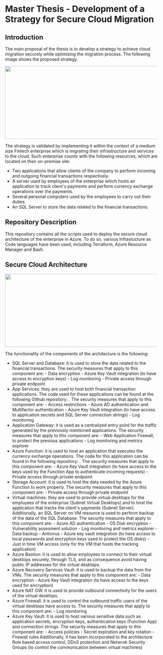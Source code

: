 # Master Thesis - Development of a Strategy for Secure Cloud Migration
## Introduction
The main proposal of the thesis is to develop a strategy to achieve cloud migration securely while optimizing the migration process. The following image shows the proposed strategy.

<p align="center">
  <img src="https://github.com/marina-aa00/TFM/assets/97545805/cfd5898d-8f69-4aba-bce0-d4d3ea6da27a" height="240" width="600"/>
</p>






The strategy is validated by implementing it within the context of a medium size Fintech enterprise which is migrating their infrastructure and services to the cloud. Such enterprise counts with the following resources, which are located on their on-premise site: 
- Two applications that allow clients of the company to perform incoming and outgoing financial transactions respectively.
- A server used by employees of the enterprise which hosts an application to track client's payments and perform currency exchange operations over the payments.
- Several personal computers used by the employees to carry out their duties.
- An SQL Server to store the data related to the financial transactions.
## Repository Description 
This repository contains all the scripts used to deploy the secure cloud architecture of the enterprise in Azure. To do so, various Infrastucture as Code languages have been used, including Terraform, Azure Resource Manager and Bash. 

## Secure Cloud Architecture 



<p align="center">
  <img src="https://github.com/marina-aa00/TFM/assets/97545805/a00b5200-781b-4fed-b26f-f10258361e3c" height="240" width="600"/>
</p>







The functionality of the components of the architecture is the following: 
- SQL Server and Database: it is used to store the data related to the financial transactions. The security measures that apply to this component are:
      - Data encryption
      - Azure Key Vault integration (to have access to encryption keys)
      - Log monitoring
      - Private access through private endpoint
- App Services: they are used to host both financial transaction applications. The code used for these applications can be found at the following Github repository: . The security measures that apply to this component are:
      - Access restrictions
      - Azure AD authentication and Multifactor authentication
      - Azure Key Vault integration (to have access to application secrets and SQL Server connection strings)
      - Log monitoring 
- Application Gateway: it is used as a centralized entry point for the traffic generated by the previously mentioned applications. The security measures that apply to this component are:
      - Web Application Firewall, to protect the previous applications
      - Log monitoring and metrics explorer
- Azure Function: it is used to host an application that executes the currency exchange operations. The code for this application can be found in the following repository: . The security measures that apply to this component are:
      - Azure Key Vault integration (to have access to the keys used by the Function App to authenticate incoming requests)
      - Private access through private endpoint
- Storage Account: it is used to host the data needed by the Azure Function to work properly. The security measures that apply to this component are:
      - Private access through private endpoint
- Virtual machines: they are used to provide virtual desktops for the employees of the enterprise  (Subnet Virtual Desktops) and to host the application that tracks the client's payments (Subnet Server). Additionally, an SQL Server on VM resource is used to perform backup of the data of the SQL Database. The security measures that apply to this component are:
      - Azure AD authentication
      - OS Disk encryption
      - Vulnerability assesment solution
      - Log monitoring and metrics explorer
      - Data backup
      - Antivirus
      - Azure key vault integration (to have access to local passwords and encryption keys used to protect the OS disks)
      - Just in time VM access (only for the VM that hosts the tracking application)
- Azure Bastion: it is used to allow employees to connect to their virtual desktops securely, through TLS, and as consequence avoid having public IP addresses for the virtual desktops.
- Azure Recovery Services Vault: it is used to backup the data from the VMs. The security measures that apply to this component are:
      - Data encryption
      - Azure Key Vault integration (to have access to the keys used for encryption)
- Azure NAT GW: it is used to provide outbound connectivity for the users of the virtual desktops.
- Azure Firewall: it is used to control the outbound traffic users of the virtual desktops have access to. The security measures that apply to this component are:
      - Log monitoring
- Azure Key Vault: it is used to host various sensitive data such as application secrets, encryption keys, authentication keys (Function App) and connection strings. The security measures that apply to this component are:
      - Access policies
      - Secret expiration and key rotation
      - Firewall rules
Additionally, it has been incorporated to the architecture Role based access control, DDoS protection and Netwrok Security Groups (to control the communication between virtual machines)

